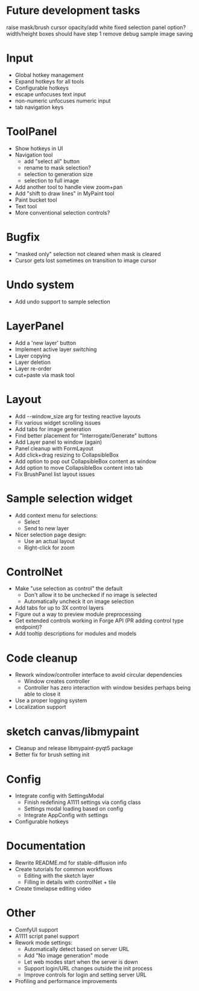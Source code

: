 # Future development tasks


raise mask/brush cursor opacity/add white
fixed selection panel option?
width/height boxes should have step 1
remove debug sample image saving

# Input
- Global hotkey management
- Expand hotkeys for all tools
- Configurable hotkeys
- escape unfocuses text input
- non-numeric unfocuses numeric input
- tab navigation keys

# ToolPanel
- Show hotkeys in UI
- Navigation tool
    - add "select all" button
    - rename to mask selection?
    - selection to generation size
    - selection to full image
- Add another tool to handle view zoom+pan
- Add "shift to draw lines" in MyPaint tool
- Paint bucket tool
- Text tool
- More conventional selection controls?

# Bugfix
- "masked only" selection not cleared when mask is cleared
- Cursor gets lost sometimes on transition to image cursor

# Undo system
- Add undo support to sample selection

# LayerPanel
- Add a 'new layer' button
- Implement active layer switching
- Layer copying
- Layer deletion
- Layer re-order
- cut+paste via mask tool

# Layout
- Add --window_size arg for testing reactive layouts
- Fix various widget scrolling issues
- Add tabs for image generation
- Find better placement for "Interrogate/Generate" buttons
- Add Layer panel to window (again)
- Panel cleanup with FormLayout
- Add click+drag resizing to CollapsibleBox
- Add option to pop out CollapsibleBox content as window
- Add option to move CollapsibleBox content into tab
- Fix BrushPanel list layout issues

# Sample selection widget
- Add context menu for selections:
    * Select
    * Send to new layer
- Nicer selection page design:
    * Use an actual layout
    * Right-click for zoom

# ControlNet
- Make "use selection as control" the default
    - Don't allow it to be unchecked if no image is selected
    - Automatically uncheck it on image selection
- Add tabs for up to 3X control layers
- Figure out a way to preview module preprocessing
- Get extended controls working in Forge API (PR adding control type endpoint)?
- Add tooltip descriptions for modules and models

# Code cleanup
- Rework window/controller interface to avoid circular dependencies
    * Window creates controller
    * Controller has zero interaction with window besides perhaps being able to close it
- Use a proper logging system
- Localization support

# sketch canvas/libmypaint
- Cleanup and release libmypaint-pyqt5 package
- Better fix for brush setting init

# Config
- Integrate config with SettingsModal
    * Finish redefining A1111 settings via config class
    * Settings modal loading based on config
    * Integrate AppConfig with settings
- Configurable hotkeys

# Documentation
- Rewrite README.md for stable-diffusion info
- Create tutorials for common workflows
    * Editing with the sketch layer
    * Filling in details with controlNet + tile
- Create timelapse editing video

# Other
- ComfyUI support
- A1111 script panel support
- Rework mode settings:
    * Automatically detect based on server URL
    * Add "No image generation" mode
    * Let web modes start when the server is down
    * Support login/URL changes outside the init process
    * Improve controls for login and setting server URL
- Profiling and performance improvements
